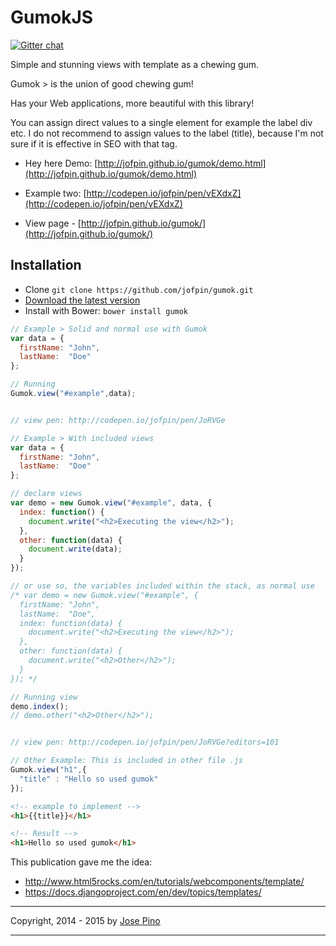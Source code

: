 GumokJS
==========
[![Gitter chat](https://badges.gitter.im/jofpin/gumok.png)](https://gitter.im/jofpin/gumok)

Simple and stunning views with template as a chewing gum.

Gumok > is the union of good chewing gum!

Has your Web applications, more beautiful with this library!

You can assign direct values to a single element for example the label div etc.
I do not recommend to assign values to the label (title), because I'm not sure if it is effective in SEO with that tag.

* Hey here Demo: [http://jofpin.github.io/gumok/demo.html](http://jofpin.github.io/gumok/demo.html)
* Example two: [http://codepen.io/jofpin/pen/vEXdxZ](http://codepen.io/jofpin/pen/vEXdxZ)

* View page - [http://jofpin.github.io/gumok/](http://jofpin.github.io/gumok/)

## Installation

-   Clone `git clone https://github.com/jofpin/gumok.git`
-   [Download the latest version](https://github.com/jofpin/gumok/archive/master.zip)
-   Install with Bower: `bower install gumok`

```js
// Example > Solid and normal use with Gumok
var data = {
  firstName: "John",
  lastName:  "Doe"
};

// Running
Gumok.view("#example",data);


// view pen: http://codepen.io/jofpin/pen/JoRVGe

```

```js
// Example > With included views
var data = {
  firstName: "John",
  lastName:  "Doe"
};

// declare views
var demo = new Gumok.view("#example", data, {
  index: function() {
    document.write("<h2>Executing the view</h2>");
  },
  other: function(data) {
    document.write(data);
  }
});

// or use so, the variables included within the stack, as normal use
/* var demo = new Gumok.view("#example", {
  firstName: "John",
  lastName:  "Doe",
  index: function(data) {
    document.write("<h2>Executing the view</h2>");
  },
  other: function(data) {
    document.write("<h2>Other</h2>");
  }
}); */

// Running view
demo.index(); 
// demo.other("<h2>Other</h2>");


// view pen: http://codepen.io/jofpin/pen/JoRVGe?editors=101

```

```js
// Other Example: This is included in other file .js
Gumok.view("h1",{
  "title" : "Hello so used gumok"
});

```

```html
<!-- example to implement -->
<h1>{{title}}</h1>

<!-- Result -->
<h1>Hello so used gumok</h1>
```

This publication gave me the idea: 
* http://www.html5rocks.com/en/tutorials/webcomponents/template/ 
* https://docs.djangoproject.com/en/dev/topics/templates/

-------------

Copyright, 2014 - 2015 by [Jose Pino](http://twitter.com/jofpin)

-------------
